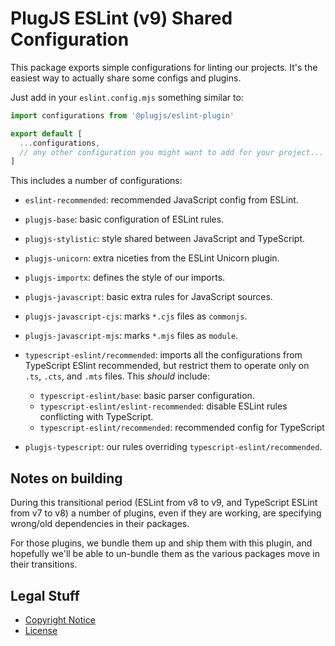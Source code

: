 PlugJS ESLint (v9) Shared Configuration
=======================================

This package exports simple configurations for linting our projects. It's the
easiest way to actually share some configs and plugins.

Just add in your `eslint.config.mjs` something similar to:

```javascript
import configurations from '@plugjs/eslint-plugin'

export default [
  ...configurations,
  // any other configuration you might want to add for your project...
]
```

This includes a number of configurations:

* `eslint-recommended`: recommended JavaScript config from ESLint.

* `plugjs-base`: basic configuration of ESLint rules.
* `plugjs-stylistic`: style shared between JavaScript and TypeScript.
* `plugjs-unicorn`: extra niceties from the ESLint Unicorn plugin.
* `plugjs-importx`: defines the style of our imports.

* `plugjs-javascript`: basic extra rules for JavaScript sources.
* `plugjs-javascript-cjs`: marks `*.cjs` files as `commonjs`.
* `plugjs-javascript-mjs`: marks `*.mjs` files as `module`.

* `typescript-eslint/recommended`: imports all the configurations from
  TypeScript ESlint recommended, but restrict them to operate only on
  `.ts`, `.cts`, and `.mts` files. This *should* include:
  * `typescript-eslint/base`: basic parser configuration.
  * `typescript-eslint/eslint-recommended`: disable ESLint rules conflicting
    with TypeScript.
  * `typescript-eslint/recommended`: recommended config for TypeScript
* `plugjs-typescript`: our rules overriding `typescript-eslint/recommended`.

Notes on building
-----------------

During this transitional period (ESLint from v8 to v9, and TypeScript ESLint
from v7 to v8) a number of plugins, even if they are working, are specifying
wrong/old dependencies in their packages.

For those plugins, we bundle them up and ship them with this plugin, and
hopefully we'll be able to un-bundle them as the various packages move in their
transitions.

Legal Stuff
-----------

* [Copyright Notice](NOTICE.md)
* [License](LICENSE.md)
